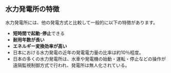 
## 水力発電所の特徴

水力発電所には、他の発電方式と比較して一般的に以下の特徴があります。

- **短時間で起動･停止**できる
- **耐用年数が長い**
- **エネルギー変換効率が高い**
- 日本における水力発電の近年の発電電力量の比率は約10％程度。
- 日本の多くの水力発電所は、水車や発電機の始動・運転・停止などの操作が遠隔監視制御方式で行われ、発電所は無人化されている。
